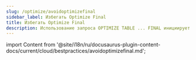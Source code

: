 ```yaml
---
slug: /optimize/avoidoptimizefinal
sidebar_label: Избегать Optimize Final
title: Избегать Optimize Final
description: Использование запроса OPTIMIZE TABLE ... FINAL инициирует несогласованное объединение частей данных.
---
```


import Content from '@site/i18n/ru/docusaurus-plugin-content-docs/current/cloud/bestpractices/avoidoptimizefinal.md';

<Content />
